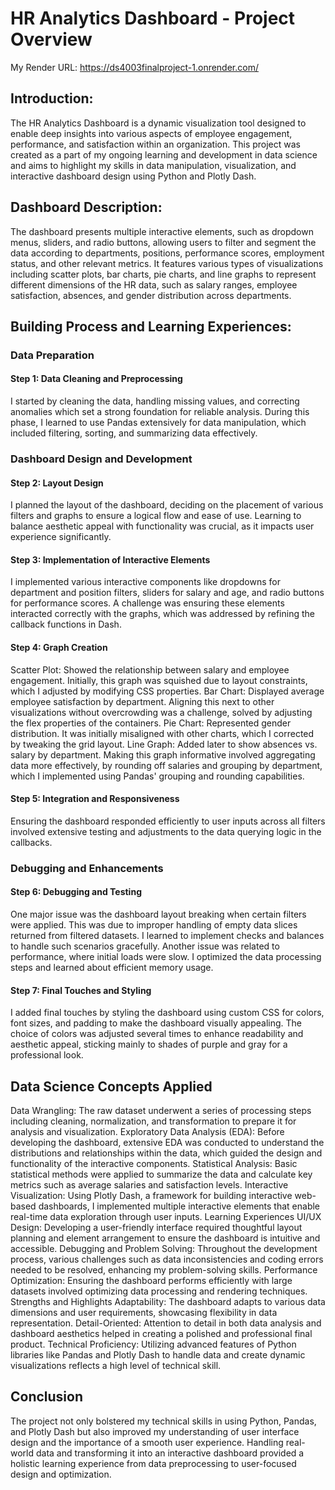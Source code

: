 # HR Analytics Dashboard - Project Overview

My Render URL: https://ds4003finalproject-1.onrender.com/

## Introduction:

The HR Analytics Dashboard is a dynamic visualization tool designed to enable deep insights into various aspects of employee engagement, performance, and satisfaction within an organization. This project was created as a part of my ongoing learning and development in data science and aims to highlight my skills in data manipulation, visualization, and interactive dashboard design using Python and Plotly Dash.

## Dashboard Description:

The dashboard presents multiple interactive elements, such as dropdown menus, sliders, and radio buttons, allowing users to filter and segment the data according to departments, positions, performance scores, employment status, and other relevant metrics. It features various types of visualizations including scatter plots, bar charts, pie charts, and line graphs to represent different dimensions of the HR data, such as salary ranges, employee satisfaction, absences, and gender distribution across departments.

## Building Process and Learning Experiences:

### Data Preparation

#### Step 1: Data Cleaning and Preprocessing

I started by cleaning the data, handling missing values, and correcting anomalies which set a strong foundation for reliable analysis.
During this phase, I learned to use Pandas extensively for data manipulation, which included filtering, sorting, and summarizing data effectively.

### Dashboard Design and Development

#### Step 2: Layout Design

I planned the layout of the dashboard, deciding on the placement of various filters and graphs to ensure a logical flow and ease of use.
Learning to balance aesthetic appeal with functionality was crucial, as it impacts user experience significantly.

#### Step 3: Implementation of Interactive Elements

I implemented various interactive components like dropdowns for department and position filters, sliders for salary and age, and radio buttons for performance scores.
A challenge was ensuring these elements interacted correctly with the graphs, which was addressed by refining the callback functions in Dash.

#### Step 4: Graph Creation

Scatter Plot: Showed the relationship between salary and employee engagement. Initially, this graph was squished due to layout constraints, which I adjusted by modifying CSS properties.
Bar Chart: Displayed average employee satisfaction by department. Aligning this next to other visualizations without overcrowding was a challenge, solved by adjusting the flex properties of the containers.
Pie Chart: Represented gender distribution. It was initially misaligned with other charts, which I corrected by tweaking the grid layout.
Line Graph: Added later to show absences vs. salary by department. Making this graph informative involved aggregating data more effectively, by rounding off salaries and grouping by department, which I implemented using Pandas' grouping and rounding capabilities.

#### Step 5: Integration and Responsiveness

Ensuring the dashboard responded efficiently to user inputs across all filters involved extensive testing and adjustments to the data querying logic in the callbacks.

### Debugging and Enhancements

#### Step 6: Debugging and Testing

One major issue was the dashboard layout breaking when certain filters were applied. This was due to improper handling of empty data slices returned from filtered datasets. I learned to implement checks and balances to handle such scenarios gracefully.
Another issue was related to performance, where initial loads were slow. I optimized the data processing steps and learned about efficient memory usage.

#### Step 7: Final Touches and Styling

I added final touches by styling the dashboard using custom CSS for colors, font sizes, and padding to make the dashboard visually appealing.
The choice of colors was adjusted several times to enhance readability and aesthetic appeal, sticking mainly to shades of purple and gray for a professional look.

## Data Science Concepts Applied

Data Wrangling: The raw dataset underwent a series of processing steps including cleaning, normalization, and transformation to prepare it for analysis and visualization.
Exploratory Data Analysis (EDA): Before developing the dashboard, extensive EDA was conducted to understand the distributions and relationships within the data, which guided the design and functionality of the interactive components.
Statistical Analysis: Basic statistical methods were applied to summarize the data and calculate key metrics such as average salaries and satisfaction levels.
Interactive Visualization: Using Plotly Dash, a framework for building interactive web-based dashboards, I implemented multiple interactive elements that enable real-time data exploration through user inputs.
Learning Experiences
UI/UX Design: Developing a user-friendly interface required thoughtful layout planning and element arrangement to ensure the dashboard is intuitive and accessible.
Debugging and Problem Solving: Throughout the development process, various challenges such as data inconsistencies and coding errors needed to be resolved, enhancing my problem-solving skills.
Performance Optimization: Ensuring the dashboard performs efficiently with large datasets involved optimizing data processing and rendering techniques.
Strengths and Highlights
Adaptability: The dashboard adapts to various data dimensions and user requirements, showcasing flexibility in data representation.
Detail-Oriented: Attention to detail in both data analysis and dashboard aesthetics helped in creating a polished and professional final product.
Technical Proficiency: Utilizing advanced features of Python libraries like Pandas and Plotly Dash to handle data and create dynamic visualizations reflects a high level of technical skill.

## Conclusion

The project not only bolstered my technical skills in using Python, Pandas, and Plotly Dash but also improved my understanding of user interface design and the importance of a smooth user experience. Handling real-world data and transforming it into an interactive dashboard provided a holistic learning experience from data preprocessing to user-focused design and optimization.
